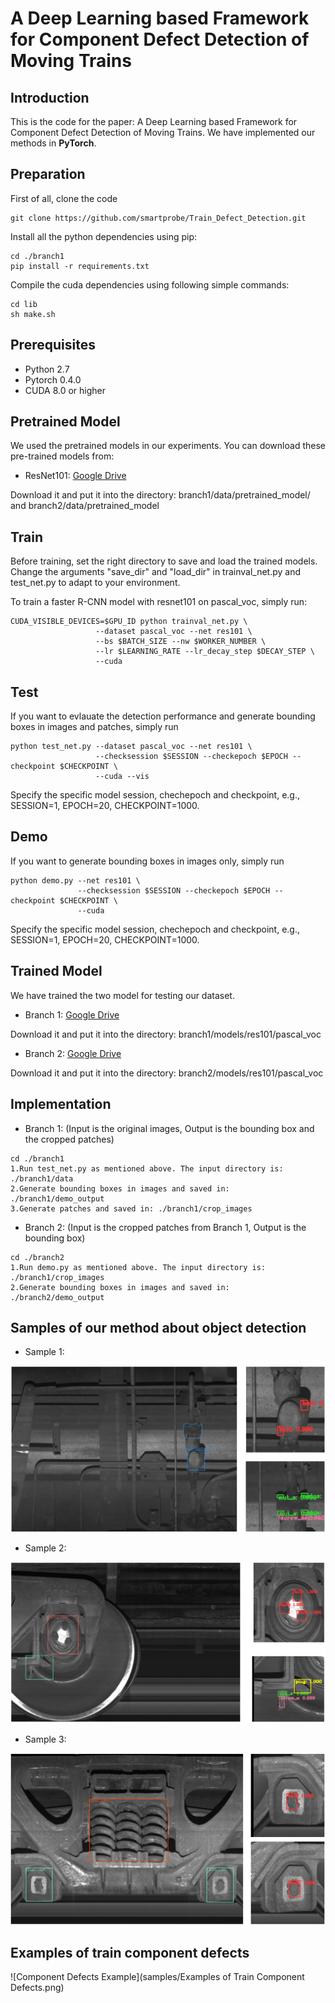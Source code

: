 #  A Deep Learning based Framework for Component Defect Detection of Moving Trains

## Introduction

This is the code for the paper: A Deep Learning based Framework for Component Defect Detection of Moving Trains. We have implemented our methods in **PyTorch**.

## Preparation

First of all, clone the code
```
git clone https://github.com/smartprobe/Train_Defect_Detection.git
```

Install all the python dependencies using pip:
```
cd ./branch1
pip install -r requirements.txt
```

Compile the cuda dependencies using following simple commands:
```
cd lib
sh make.sh
```

## Prerequisites

* Python 2.7
* Pytorch 0.4.0
* CUDA 8.0 or higher

## Pretrained Model

We used the pretrained models in our experiments. You can download these pre-trained models from:

* ResNet101: [Google Drive](https://drive.google.com/open?id=1v6oxLMeUWM1HYh6ThhNkmvq1nAZNoUPK)

Download it and put it into the directory: branch1/data/pretrained_model/ and branch2/data/pretrained_model

## Train

Before training, set the right directory to save and load the trained models. Change the arguments "save_dir" and "load_dir" in trainval_net.py and test_net.py to adapt to your environment.

To train a faster R-CNN model with resnet101 on pascal_voc, simply run:
```
CUDA_VISIBLE_DEVICES=$GPU_ID python trainval_net.py \
                   --dataset pascal_voc --net res101 \
                   --bs $BATCH_SIZE --nw $WORKER_NUMBER \
                   --lr $LEARNING_RATE --lr_decay_step $DECAY_STEP \
                   --cuda
```

## Test

If you want to evlauate the detection performance and generate bounding boxes in images and patches, simply run
```
python test_net.py --dataset pascal_voc --net res101 \
                   --checksession $SESSION --checkepoch $EPOCH --checkpoint $CHECKPOINT \
                   --cuda --vis
```
Specify the specific model session, chechepoch and checkpoint, e.g., SESSION=1, EPOCH=20, CHECKPOINT=1000.

## Demo

If you want to generate bounding boxes in images only, simply run
```
python demo.py --net res101 \
               --checksession $SESSION --checkepoch $EPOCH --checkpoint $CHECKPOINT \
               --cuda
```
Specify the specific model session, chechepoch and checkpoint, e.g., SESSION=1, EPOCH=20, CHECKPOINT=1000.

## Trained Model

We have trained the two model for testing our dataset.

* Branch 1:  [Google Drive](https://drive.google.com/open?id=151499FF5oN8jHKclp693tHIonic5JuV7)

Download it and put it into the directory: branch1/models/res101/pascal_voc

* Branch 2:  [Google Drive](https://drive.google.com/open?id=1b2VuFeIjO8klsvdHJ_DUJzq-Hcimkrls)

Download it and put it into the directory: branch2/models/res101/pascal_voc


## Implementation

* Branch 1: 
(Input is the original images, Output is the bounding box and the cropped patches)
```
cd ./branch1
1.Run test_net.py as mentioned above. The input directory is: ./branch1/data
2.Generate bounding boxes in images and saved in: ./branch1/demo_output
3.Generate patches and saved in: ./branch1/crop_images
```

*  Branch 2: 
(Input is the cropped patches from Branch 1, Output is the bounding box)
```
cd ./branch2
1.Run demo.py as mentioned above. The input directory is: ./branch1/crop_images
2.Generate bounding boxes in images and saved in: ./branch2/demo_output
```


## Samples of our method about object detection

* Sample 1:

![Object Detection Sample](samples/Sample1.png)

* Sample 2:

![Object Detection Sample](samples/Sample2.png)

* Sample 3:

![Object Detection Sample](samples/Sample3.png)

## Examples of train component defects

![Component Defects Example](samples/Examples of Train Component Defects.png)

